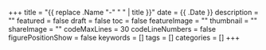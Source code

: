 +++
title = "{{ replace .Name "-" " " | title }}"
date = {{ .Date }}
description = ""
featured = false
draft = false
toc = false
featureImage = ""
thumbnail = ""
shareImage = ""
codeMaxLines = 30
codeLineNumbers = false
figurePositionShow = false
keywords = []
tags = []
categories = []
+++

